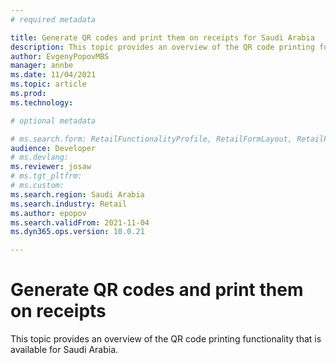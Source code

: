 ```yaml
---
# required metadata

title: Generate QR codes and print them on receipts for Saudi Arabia
description: This topic provides an overview of the QR code printing functionality that is available for Saudi Arabia.
author: EvgenyPopovMBS
manager: annbe
ms.date: 11/04/2021
ms.topic: article
ms.prod: 
ms.technology: 

# optional metadata

# ms.search.form: RetailFunctionalityProfile, RetailFormLayout, RetailParameters
audience: Developer
# ms.devlang: 
ms.reviewer: josaw
# ms.tgt_pltfrm: 
# ms.custom: 
ms.search.region: Saudi Arabia
ms.search.industry: Retail
ms.author: epopov
ms.search.validFrom: 2021-11-04
ms.dyn365.ops.version: 10.0.21

---
```

# Generate QR codes and print them on receipts

This topic provides an overview of the QR code printing functionality that is available for Saudi Arabia.


